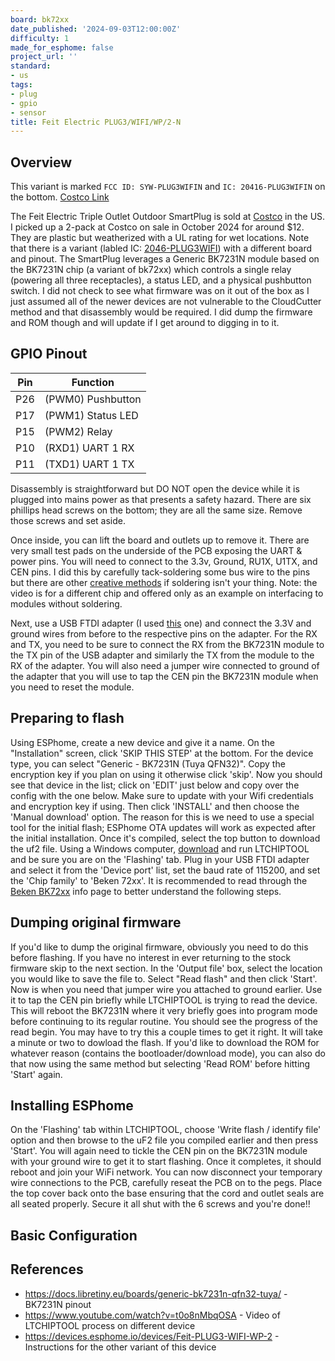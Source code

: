 ```yaml
---
board: bk72xx
date_published: '2024-09-03T12:00:00Z'
difficulty: 1
made_for_esphome: false
project_url: ''
standard:
- us
tags:
- plug
- gpio
- sensor
title: Feit Electric PLUG3/WIFI/WP/2-N
---
```


## Overview

This variant is marked `FCC ID: SYW-PLUG3WIFIN` and `IC: 20416-PLUG3WIFIN` on the bottom.
[Costco Link](https://www.costco.com/feit-electric-triple-outlet-outdoor-smart-plugs-2-pack.product.4000263691.html)

The Feit Electric Triple Outlet Outdoor SmartPlug is sold at [Costco](https://www.costco.com/feit-electric-triple-outlet-outdoor-smart-plugs-2-pack.product.4000263691.html) in the US. I picked up a 2-pack at Costco on sale in October 2024 for around $12. They are plastic but weatherized with a UL rating for wet locations.
Note that there is a variant (labled IC: [2046-PLUG3WIFI](/devices/Feit-PLUG3-WIFI-WP-2/)) with a different board and pinout.
The SmartPlug leverages a Generic BK7231N module based on the BK7231N chip (a variant of bk72xx) which controls a single relay (powering all three receptacles), a status LED, and a physical pushbutton switch. I did not check to see what firmware was on it out of the box as I just assumed all of the newer devices are not vulnerable to the CloudCutter method and that disassembly would be required. I did dump the firmware and ROM though and will update if I get around to digging in to it.

## GPIO Pinout

| Pin | Function            |
| --- | --------------------|
| P26 | (PWM0) Pushbutton   |
| P17 | (PWM1) Status LED   |
| P15 | (PWM2) Relay        |
| P10 | (RXD1) UART 1 RX    |
| P11 | (TXD1) UART 1 TX    |
Disassembly is straightforward but DO NOT open the device while it is plugged into mains power as that presents a safety hazard. There are six phillips head screws on the bottom; they are all the same size. Remove those screws and set aside.

Once inside, you can lift the board and outlets up to remove it. There are very small test pads on the underside of the PCB exposing the UART & power pins. You will need to connect to the 3.3v, Ground, RU1X, U1TX, and CEN pins. I did this by carefully tack-soldering some bus wire to the pins but there are other [creative methods](https://www.youtube.com/watch?v=t0o8nMbqOSA) if soldering isn't your thing. Note: the video is for a different chip and offered only as an example on interfacing to modules without soldering.

Next, use a USB FTDI adapter (I used [this](https://www.amazon.com/HiLetgo-FT232RL-Converter-Adapter-Breakout/dp/B00IJXZQ7C/) one) and connect the 3.3V and ground wires from before to the respective pins on the adapter. For the RX and TX, you need to be sure to connect the RX from the BK7231N module to the TX pin of the USB adapter and similarly the TX from the module to the RX of the adapter. You will also need a jumper wire connected to ground of the adapter that you will use to tap the CEN pin the BK7231N module when you need to reset the module.

## Preparing to flash

Using ESPhome, create a new device and give it a name. On the "Installation" screen, click 'SKIP THIS STEP' at the bottom. For the device type, you can select "Generic - BK7231N (Tuya QFN32)". Copy the encryption key if you plan on using it otherwise click 'skip'. Now you should see that device in the list; click on 'EDIT' just below and copy over the config with the one below. Make sure to update with your Wifi credentials and encryption key if using. Then click 'INSTALL' and then choose the 'Manual download' option. The reason for this is we need to use a special tool for the initial flash; ESPhome OTA updates will work as expected after the initial installation. Once it's compiled, select the top button to download the uf2 file.
Using a Windows computer, [download](https://github.com/libretiny-eu/ltchiptool/releases) and run LTCHIPTOOL and be sure you are on the 'Flashing' tab. Plug in your USB FTDI adapter and select it from the 'Device port' list, set the baud rate of 115200, and set the 'Chip family' to 'Beken 72xx'. It is recommended to read through the [Beken BK72xx](https://docs.libretiny.eu/docs/platform/beken-72xx/) info page to better understand the following steps.

## Dumping original firmware

If you'd like to dump the original firmware, obviously you need to do this before flashing. If you have no interest in ever returning to the stock firmware skip to the next section. In the 'Output file' box, select the location you would like to save the file to. Select "Read flash" and then click 'Start'. Now is when you need that jumper wire you attached to ground earlier. Use it to tap the CEN pin briefly while LTCHIPTOOL is trying to read the device. This will reboot the BK7231N where it very briefly goes into program mode before continuing to its regular routine. You should see the progress of the read begin. You may have to try this a couple times to get it right. It will take a minute or two to dowload the flash. If you'd like to download the ROM for whatever reason (contains the bootloader/download mode), you can also do that now using the same method but selecting 'Read ROM' before hitting 'Start' again.

## Installing ESPhome

On the 'Flashing' tab within LTCHIPTOOL, choose 'Write flash / identify file' option and then browse to the uF2 file you compiled earlier and then press 'Start'. You will again need to tickle the CEN pin on the BK7231N module with your ground wire to get it to start flashing. Once it completes, it should reboot and join your WiFi network. You can now disconnect your temporary wire connections to the PCB, carefully reseat the PCB on to the pegs. Place the top cover back onto the base ensuring that the cord and outlet seals are all seated properly. Secure it all shut with the 6 screws and you're done!!

## Basic Configuration

## References

- <https://docs.libretiny.eu/boards/generic-bk7231n-qfn32-tuya/> - BK7231N pinout
- <https://www.youtube.com/watch?v=t0o8nMbqOSA> - Video of LTCHIPTOOL process on different device
- <https://devices.esphome.io/devices/Feit-PLUG3-WIFI-WP-2>       - Instructions for the other variant of this device